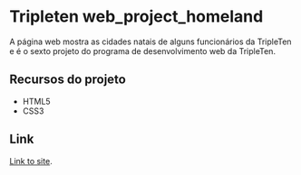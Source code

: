 # Tripleten web_project_homeland

A página web mostra as cidades natais de alguns funcionários da TripleTen e é o sexto projeto do programa de desenvolvimento web da TripleTen.

## Recursos do projeto

- HTML5
- CSS3

## Link

[Link to site](https://aline-fer.github.io/web_project_homeland/).
